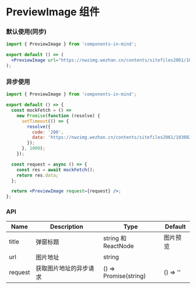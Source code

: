 # PreviewImage 组件

### 默认使用(同步)

```jsx
import { PreviewImage } from 'components-in-mind';

export default () => (
  <PreviewImage url="https://nwzimg.wezhan.cn/contents/sitefiles2061/10308347/images/40769792.png" />
);
```

### 异步使用

```jsx
import { PreviewImage } from 'components-in-mind';

export default () => {
  const mockFetch = () =>
    new Promise(function (resolve) {
      setTimeout(() => {
        resolve({
          code: '200',
          data: 'https://nwzimg.wezhan.cn/contents/sitefiles2061/10308347/images/40769792.png',
        });
      }, 1000);
    });

  const request = async () => {
    const res = await mockFetch();
    return res.data;
  };

  return <PreviewImage request={request} />;
};
```

### API

| Name    | Description            | Type                  | Default  |
| ------- | ---------------------- | --------------------- | -------- |
| title   | 弹窗标题               | string 和 ReactNode   | 图片预览 |
| url     | 图片地址               | string                |
| request | 获取图片地址的异步请求 | () => Promise(string) | () => '' |
